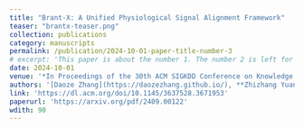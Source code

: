 ```yaml
---
title: "Brant-X: A Unified Physiological Signal Alignment Framework"
teaser: "brantx-teaser.png"
collection: publications
category: manuscripts
permalink: /publication/2024-10-01-paper-title-number-3
# excerpt: 'This paper is about the number 1. The number 2 is left for future work.'
date: 2024-10-01
venue: '*In Proceedings of the 30th ACM SIGKDD Conference on Knowledge Discovery and Data Mining*'
authors: '[Daoze Zhang](https://daozezhang.github.io/), **Zhizhang Yuan**, [Junru Chen](https://mrnobodycali.github.io/), Kerui Chen, [Yang Yang](http://yangy.org/)'
link: 'https://dl.acm.org/doi/10.1145/3637528.3671953'
paperurl: 'https://arxiv.org/pdf/2409.00122'
wdith: 90
---
```

